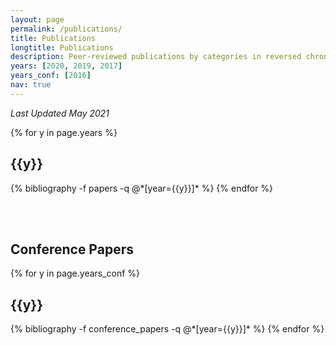 ```yaml
---
layout: page
permalink: /publications/
title: Publications
longtitle: Publications
description: Peer-reviewed publications by categories in reversed chronological order. 
years: [2020, 2019, 2017]
years_conf: [2016]
nav: true
---
```

_Last Updated May 2021_ 

<div class="publications">

{% for y in page.years %}
  <h2 class="year">{{y}}</h2>
  {% bibliography -f papers -q @*[year={{y}}]* %}
{% endfor %}

</div>


<br/><br/>
## Conference Papers 

<div class="publications">

{% for y in page.years_conf %}
<h2 class="year">{{y}}</h2>
{% bibliography -f conference_papers -q @*[year={{y}}]* %}
{% endfor %}

</div>

